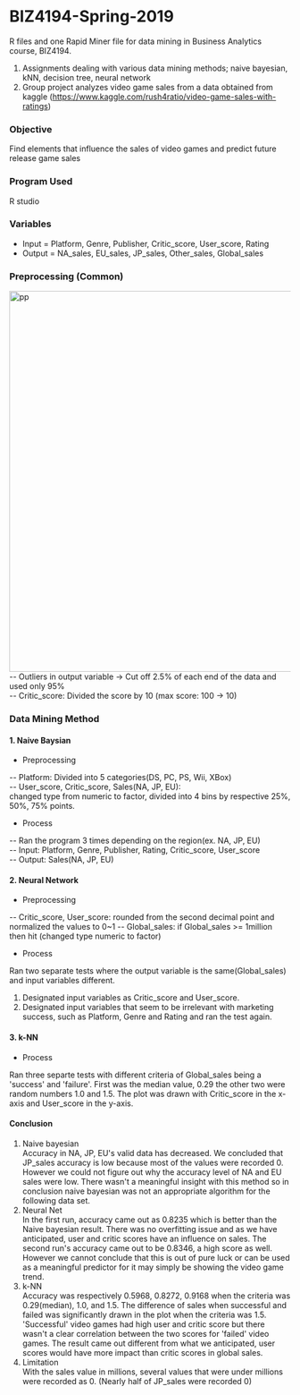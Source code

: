 # BIZ4194-Spring-2019
R files and one Rapid Miner file for data mining in Business Analytics course, BIZ4194.

1. Assignments dealing with various data mining methods; naive bayesian, kNN, decision tree, neural network
2. Group project analyzes video game sales from a data obtained from kaggle
(https://www.kaggle.com/rush4ratio/video-game-sales-with-ratings)


### Objective <br>
Find elements that influence the sales of video games and predict future release game sales <br>

### Program Used
R studio

### Variables
* Input = Platform, Genre, Publisher, Critic_score, User_score, Rating
* Output = NA_sales, EU_sales, JP_sales, Other_sales, Global_sales


### Preprocessing (Common)
<img width="681" alt="pp" src="https://user-images.githubusercontent.com/49318161/62003607-543a8000-b154-11e9-9f7c-1692a0bc8903.png"> <br>
-- Outliers in output variable -> Cut off 2.5% of each end of the data and used only 95% <br>
-- Critic_score: Divided the score by 10 (max score: 100 -> 10)

### Data Mining Method
#### 1. Naive Baysian
* Preprocessing

-- Platform: Divided into 5 categories(DS, PC, PS, Wii, XBox) <br>
-- User_score, Critic_score, Sales(NA, JP, EU): <br>
changed type from numeric to factor, divided into 4 bins by respective 25%, 50%, 75% points.<br>

* Process

-- Ran the program 3 times depending on the region(ex. NA, JP, EU) <br>
-- Input: Platform, Genre, Publisher, Rating, Critic_score, User_score <br>
-- Output: Sales(NA, JP, EU)<br>


#### 2. Neural Network
* Preprocessing

-- Critic_score, User_score: rounded from the second decimal point and normalized the values to 0~1
-- Global_sales: if Global_sales >= 1million then hit (changed type numeric to factor)

* Process

Ran two separate tests where the output variable is the same(Global_sales) and input variables different. <br>
1. Designated input variables as Critic_score and User_score. <br>
2. Designated input variables that seem to be irrelevant with marketing success, such as Platform, Genre and Rating and ran the test again.


#### 3. k-NN
* Process

Ran three separte tests with different criteria of Global_sales being a 'success' and 'failure'. First was the median value, 0.29 the other two were random numbers 1.0 and 1.5. The plot was drawn with Critic_score in the x-axis and User_score in the y-axis.


#### Conclusion
1. Naive bayesian <br>
Accuracy in NA, JP, EU's valid data has decreased. We concluded that JP_sales accuracy is low because most of the values were recorded 0. However we could not figure out why the accuracy level of NA and EU sales were low. There wasn't a meaningful insight with this method so in conclusion naive bayesian was not an appropriate algorithm for the following data set. <br>
2. Neural Net <br>
In the first run, accuracy came out as 0.8235 which is better than the Naive bayesian result. There was no overfitting issue and as we have anticipated, user and critic scores have an influence on sales. The second run's accuracy came out to be 0.8346, a high score as well. However we cannot conclude that this is out of pure luck or can be used as a meaningful predictor for it may simply be showing the video game trend. <br>
3. k-NN <br>
Accuracy was respectively 0.5968, 0.8272, 0.9168 when the criteria was 0.29(median), 1.0, and 1.5. The difference of sales when successful and failed was significantly drawn in the plot when the criteria was 1.5. 'Successful' video games had high user and critic score but there wasn't a clear correlation between the two scores for 'failed' video games. The result came out different from what we anticipated, user scores would have more impact than critic scores in global sales.<br>
4. Limitation <br>
With the sales value in millions, several values that were under millions were recorded as 0. (Nearly half of JP_sales were recorded 0)
